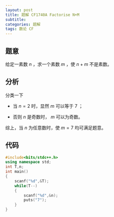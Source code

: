 ```yaml
---
layout: post
title: 题解 CF1740A Factorise N+M
subtitle: 
categories: 题解
tags: 数论 CF
---
```

## 题意

给定一素数 $n$ ，求一个素数 $m$ ，使 $n+m$ 不是素数。

## 分析

分类一下

+ 当 $n=2$ 时，显然 $m$ 可以等于 $7$ ；

+ 否则 $n$ 是奇数时， $m$ 可以为奇数。

综上，当 $n$ 为任意数时，使 $m=7$ 均可满足题意。

## 代码
~~~ cpp
#include<bits/stdc++.h>
using namespace std;
int T,n;
int main()
{
    scanf("%d",&T);
    while(T--)
    {
        scanf("%d",&n);
        puts("7");
    }
}
~~~
